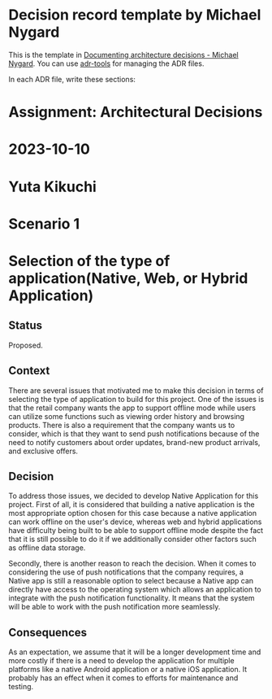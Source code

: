 # Decision record template by Michael Nygard

This is the template in [Documenting architecture decisions - Michael Nygard](http://thinkrelevance.com/blog/2011/11/15/documenting-architecture-decisions).
You can use [adr-tools](https://github.com/npryce/adr-tools) for managing the ADR files.

In each ADR file, write these sections:
# Assignment: Architectural Decisions
# 2023-10-10
# Yuta Kikuchi
# Scenario 1
# Selection of the type of application(Native, Web, or Hybrid Application)

## Status

Proposed.

## Context

There are several issues that motivated me to make this decision in terms of selecting the type of application to build for this project.
One of the issues is that the retail company wants the app to support offline mode while users can utilize some functions such as viewing order history and browsing products.
There is also a requirement that the company wants us to consider, which is that they want to send push notifications because of the need to notify customers about order updates, brand-new product arrivals, and exclusive offers.

## Decision

To address those issues, we decided to develop Native Application for this project. 
First of all, it is considered that building a native application is the most appropriate option chosen for this case because a native application can work offline on the user's device, whereas web and hybrid applications have difficulty being built to be able to support offline mode despite the fact that it is still possible to do it if we additionally consider other factors such as offline data storage.

Secondly, there is another reason to reach the decision. When it comes to considering the use of push notifications that the company requires, a Native app is still a reasonable option to select because a Native app can directly have access to the operating system which allows an application to integrate with the push notification functionality. It means that the system will be able to work with the push notification more seamlessly.

## Consequences

As an expectation, we assume that it will be a longer development time and more costly if there is a need to develop the application for multiple platforms like a native Android application or a native iOS application. It probably has an effect when it comes to efforts for maintenance and testing.
